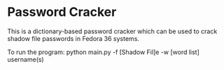 # Password Cracker
This is a dictionary-based password cracker which can be used to crack shadow file passwords in Fedora 36 systems.

To run the program: python main.py -f [Shadow Fil]e -w [word list] username(s)
